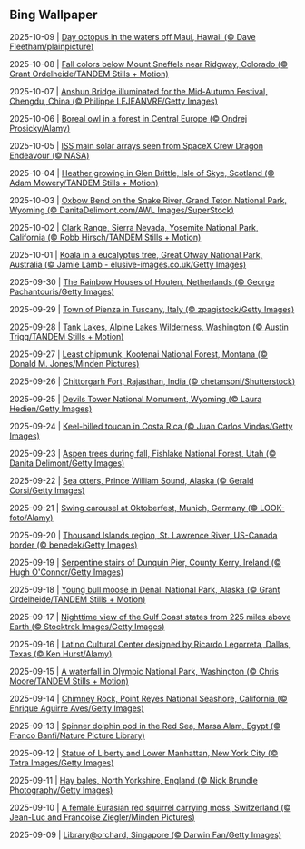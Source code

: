## Bing Wallpaper
2025-10-09 | [Day octopus in the waters off Maui, Hawaii (© Dave Fleetham/plainpicture)](./wallpaper/2025-10-09.jpg) 

2025-10-08 | [Fall colors below Mount Sneffels near Ridgway, Colorado (© Grant Ordelheide/TANDEM Stills + Motion)](./wallpaper/2025-10-08.jpg) 

2025-10-07 | [Anshun Bridge illuminated for the Mid-Autumn Festival, Chengdu, China (© Philippe LEJEANVRE/Getty Images)](./wallpaper/2025-10-07.jpg) 

2025-10-06 | [Boreal owl in a forest in Central Europe (© Ondrej Prosicky/Alamy)](./wallpaper/2025-10-06.jpg) 

2025-10-05 | [ISS main solar arrays seen from SpaceX Crew Dragon Endeavour (© NASA)](./wallpaper/2025-10-05.jpg) 

2025-10-04 | [Heather growing in Glen Brittle, Isle of Skye, Scotland (© Adam Mowery/TANDEM Stills + Motion)](./wallpaper/2025-10-04.jpg) 

2025-10-03 | [Oxbow Bend on the Snake River, Grand Teton National Park, Wyoming (© DanitaDelimont.com/AWL Images/SuperStock)](./wallpaper/2025-10-03.jpg) 

2025-10-02 | [Clark Range, Sierra Nevada, Yosemite National Park, California (© Robb Hirsch/TANDEM Stills + Motion)](./wallpaper/2025-10-02.jpg) 

2025-10-01 | [Koala in a eucalyptus tree, Great Otway National Park, Australia (© Jamie Lamb - elusive-images.co.uk/Getty Images)](./wallpaper/2025-10-01.jpg) 

2025-09-30 | [The Rainbow Houses of Houten, Netherlands (© George Pachantouris/Getty Images)](./wallpaper/2025-09-30.jpg) 

2025-09-29 | [Town of Pienza in Tuscany, Italy (© zpagistock/Getty Images)](./wallpaper/2025-09-29.jpg) 

2025-09-28 | [Tank Lakes, Alpine Lakes Wilderness, Washington (© Austin Trigg/TANDEM Stills + Motion)](./wallpaper/2025-09-28.jpg) 

2025-09-27 | [Least chipmunk, Kootenai National Forest, Montana (© Donald M. Jones/Minden Pictures)](./wallpaper/2025-09-27.jpg) 

2025-09-26 | [Chittorgarh Fort, Rajasthan, India (© chetansoni/Shutterstock)](./wallpaper/2025-09-26.jpg) 

2025-09-25 | [Devils Tower National Monument, Wyoming (© Laura Hedien/Getty Images)](./wallpaper/2025-09-25.jpg) 

2025-09-24 | [Keel-billed toucan in Costa Rica (© Juan Carlos Vindas/Getty Images)](./wallpaper/2025-09-24.jpg) 

2025-09-23 | [Aspen trees during fall, Fishlake National Forest, Utah (© Danita Delimont/Getty Images)](./wallpaper/2025-09-23.jpg) 

2025-09-22 | [Sea otters, Prince William Sound, Alaska (© Gerald Corsi/Getty Images)](./wallpaper/2025-09-22.jpg) 

2025-09-21 | [Swing carousel at Oktoberfest, Munich, Germany (© LOOK-foto/Alamy)](./wallpaper/2025-09-21.jpg) 

2025-09-20 | [Thousand Islands region, St. Lawrence River, US-Canada border (© benedek/Getty Images)](./wallpaper/2025-09-20.jpg) 

2025-09-19 | [Serpentine stairs of Dunquin Pier, County Kerry, Ireland (© Hugh O'Connor/Getty Images)](./wallpaper/2025-09-19.jpg) 

2025-09-18 | [Young bull moose in Denali National Park, Alaska (© Grant Ordelheide/TANDEM Stills + Motion)](./wallpaper/2025-09-18.jpg) 

2025-09-17 | [Nighttime view of the Gulf Coast states from 225 miles above Earth (© Stocktrek Images/Getty Images)](./wallpaper/2025-09-17.jpg) 

2025-09-16 | [Latino Cultural Center designed by Ricardo Legorreta, Dallas, Texas (© Ken Hurst/Alamy)](./wallpaper/2025-09-16.jpg) 

2025-09-15 | [A waterfall in Olympic National Park, Washington (© Chris Moore/TANDEM Stills + Motion)](./wallpaper/2025-09-15.jpg) 

2025-09-14 | [Chimney Rock, Point Reyes National Seashore, California (© Enrique Aguirre Aves/Getty Images)](./wallpaper/2025-09-14.jpg) 

2025-09-13 | [Spinner dolphin pod in the Red Sea, Marsa Alam, Egypt (© Franco Banfi/Nature Picture Library)](./wallpaper/2025-09-13.jpg) 

2025-09-12 | [Statue of Liberty and Lower Manhattan, New York City (© Tetra Images/Getty Images)](./wallpaper/2025-09-12.jpg) 

2025-09-11 | [Hay bales, North Yorkshire, England (© Nick Brundle Photography/Getty Images)](./wallpaper/2025-09-11.jpg) 

2025-09-10 | [A female Eurasian red squirrel carrying moss, Switzerland (© Jean-Luc and Francoise Ziegler/Minden Pictures)](./wallpaper/2025-09-10.jpg) 

2025-09-09 | [Library@orchard, Singapore (© Darwin Fan/Getty Images)](./wallpaper/2025-09-09.jpg) 

